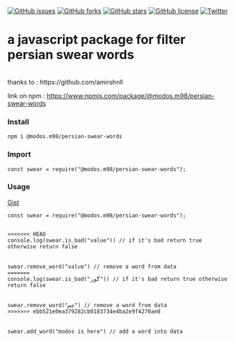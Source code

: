 [![GitHub issues](https://img.shields.io/github/issues/modos/persian-swear-words-js-package)](https://github.com/modos/persian-swear-words-js-package/issues)
[![GitHub forks](https://img.shields.io/github/forks/modos/persian-swear-words-js-package)](https://github.com/modos/persian-swear-words-js-package/network)
[![GitHub stars](https://img.shields.io/github/stars/modos/persian-swear-words-js-package)](https://github.com/modos/persian-swear-words-js-package/stargazers)
[![GitHub license](https://img.shields.io/github/license/modos/persian-swear-words-js-package)](https://github.com/modos/persian-swear-words-js-package/blob/main/LICENSE)
[![Twitter](https://img.shields.io/twitter/url?style=social&url=https%3A%2F%2Fgithub.com%2Fmodos%2Fpersian-swear-words-js-package)](https://twitter.com/intent/tweet?text=Wow:&url=https%3A%2F%2Fgithub.com%2Fmodos%2Fpersian-swear-words-js-package)

<h1>a javascript package for filter persian swear words</h1> <br>
thanks to : https://github.com/amirshnll <br>

link on npm : https://www.npmjs.com/package/@modos.m98/persian-swear-words

<h3>Install</h3>
<code>npm i @modos.m98/persian-swear-words</code>

<h3>Import</h3>
<code>const swear = require("@modos.m98/persian-swear-words");</code>

<h3>Usage</h3>
<a href="https://gist.github.com/modos/fb450a19d9da1c6d6cfbc2462b8687e5">Gist</a><br>

<code>
const swear = require("@modos.m98/persian-swear-words");
 </code><br>
<code>  
<<<<<<< HEAD
console.log(swear.is_bad("value")) // if it's bad return true otherwise return false
</code><br>
<code> 
swear.remove_word("value") // remove a word from data
=======
console.log(swear.is_bad("گوز")) // if it's bad return true otherwise return false
</code><br>
<code> 
swear.remove_word("چس") // remove a word from data
>>>>>>> ebb521e0ea379282cb0183734e4ba2e9f4270ae8
</code>  <br>
<code>
swear.add_word("modos is here") // add a word into data
</code>
